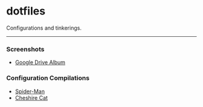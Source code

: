 dotfiles
==========================
Configurations and tinkerings.

-----------------------------
### Screenshots

- [Google Drive Album](https://drive.google.com/open?id=0B2RH_BSaD6YPY1dZR0x1S2QxZ1U&authuser=0)

### Configuration Compilations

- [Spider-Man](https://github.com/gtbjj/dotfiles/blob/master/Spider-Man-Combo.md)
- [Cheshire Cat](https://github.com/gtbjj/dotfiles/blob/master/Cheshire-Cat-Combo.md)
